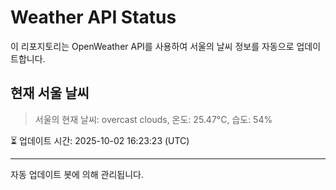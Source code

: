 
# Weather API Status

이 리포지토리는 OpenWeather API를 사용하여 서울의 날씨 정보를 자동으로 업데이트합니다.

## 현재 서울 날씨
> 서울의 현재 날씨: overcast clouds, 온도: 25.47°C, 습도: 54%

⏳ 업데이트 시간: 2025-10-02 16:23:23 (UTC)

---
자동 업데이트 봇에 의해 관리됩니다.
